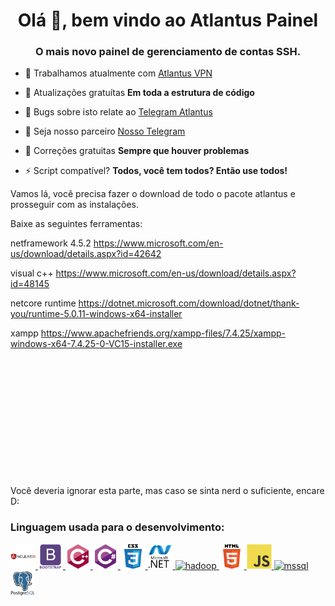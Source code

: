 <h1 align="center">Olá 👋, bem vindo ao Atlantus Painel</h1>
<h3 align="center">O mais novo painel de gerenciamento de contas SSH.</h3>

- 🔭 Trabalhamos atualmente com [Atlantus VPN](https://t.me/atlantusbr)

- 💬 Atualizações gratuítas **Em toda a estrutura de código**

- 💬 Bugs sobre isto relate ao [Telegram Atlantus](https://t.me/atlantusbr)

- 🤝 Seja nosso parceiro [Nosso Telegram](https://t.me/atlantusbr)

- 💬 Correções gratuitas **Sempre que houver problemas**

- ⚡ Script compatível? **Todos, você tem todos? Então use todos!**

Vamos lá, você precisa fazer o download de todo o pacote atlantus e prosseguir com as instalações.


Baixe as seguintes ferramentas:

netframework 4.5.2
https://www.microsoft.com/en-us/download/details.aspx?id=42642

visual c++
https://www.microsoft.com/en-us/download/details.aspx?id=48145

netcore runtime
https://dotnet.microsoft.com/download/dotnet/thank-you/runtime-5.0.11-windows-x64-installer

xampp
https://www.apachefriends.org/xampp-files/7.4.25/xampp-windows-x64-7.4.25-0-VC15-installer.exe

<br>
<br>
<br>
<br>
<br>
<br>
<br>
<br>
<br>
<br>
<br>
<br>
Você deveria ignorar esta parte, mas caso se sinta nerd o suficiente, encare D:
<h3 align="left">Linguagem usada para o desenvolvimento:</h3>
<p align="left"> <a href="https://angular.io" target="_blank"> <img src="https://raw.githubusercontent.com/devicons/devicon/master/icons/angularjs/angularjs-original-wordmark.svg" alt="angularjs" width="40" height="40"/> </a> <a href="https://getbootstrap.com" target="_blank"> <img src="https://raw.githubusercontent.com/devicons/devicon/master/icons/bootstrap/bootstrap-plain-wordmark.svg" alt="bootstrap" width="40" height="40"/> </a> <a href="https://www.w3schools.com/cpp/" target="_blank"> <img src="https://raw.githubusercontent.com/devicons/devicon/master/icons/cplusplus/cplusplus-original.svg" alt="cplusplus" width="40" height="40"/> </a> <a href="https://www.w3schools.com/cs/" target="_blank"> <img src="https://raw.githubusercontent.com/devicons/devicon/master/icons/csharp/csharp-original.svg" alt="csharp" width="40" height="40"/> </a> <a href="https://www.w3schools.com/css/" target="_blank"> <img src="https://raw.githubusercontent.com/devicons/devicon/master/icons/css3/css3-original-wordmark.svg" alt="css3" width="40" height="40"/> </a> <a href="https://dotnet.microsoft.com/" target="_blank"> <img src="https://raw.githubusercontent.com/devicons/devicon/master/icons/dot-net/dot-net-original-wordmark.svg" alt="dotnet" width="40" height="40"/> </a> <a href="https://hadoop.apache.org/" target="_blank"> <img src="https://www.vectorlogo.zone/logos/apache_hadoop/apache_hadoop-icon.svg" alt="hadoop" width="40" height="40"/> </a> <a href="https://www.w3.org/html/" target="_blank"> <img src="https://raw.githubusercontent.com/devicons/devicon/master/icons/html5/html5-original-wordmark.svg" alt="html5" width="40" height="40"/> </a> <a href="https://developer.mozilla.org/en-US/docs/Web/JavaScript" target="_blank"> <img src="https://raw.githubusercontent.com/devicons/devicon/master/icons/javascript/javascript-original.svg" alt="javascript" width="40" height="40"/> </a> <a href="https://www.microsoft.com/en-us/sql-server" target="_blank"> <img src="https://www.svgrepo.com/show/303229/microsoft-sql-server-logo.svg" alt="mssql" width="40" height="40"/> </a> <a href="https://www.postgresql.org" target="_blank"> <img src="https://raw.githubusercontent.com/devicons/devicon/master/icons/postgresql/postgresql-original-wordmark.svg" alt="postgresql" width="40" height="40"/> </a> </p>
